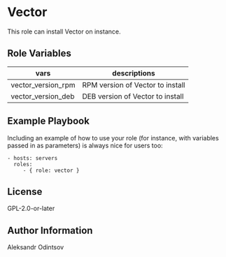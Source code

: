 Vector
=========

This role can install Vector on instance.

Role Variables
--------------

|vars|descriptions|
|---------|-------------------|
| vector_version_rpm |RPM version of Vector to install |
| vector_version_deb |DEB version of Vector to install |


Example Playbook
----------------

Including an example of how to use your role (for instance, with variables passed in as parameters) is always nice for users too:

    - hosts: servers
      roles:
         - { role: vector }

License
-------

GPL-2.0-or-later

Author Information
------------------

Aleksandr Odintsov
